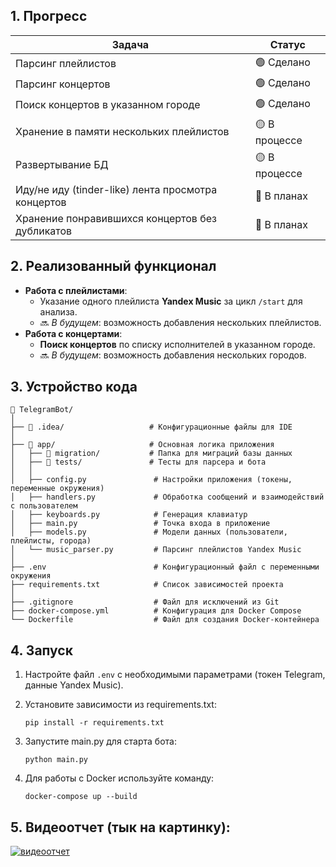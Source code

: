 ##  **1. Прогресс**
| **Задача**                                                       | **Статус**       |
|------------------------------------------------------------------|------------------|
| Парсинг плейлистов                                               | 🟢 Сделано       |
| Парсинг концертов                                                | 🟢 Сделано       |
| Поиск концертов в указанном городе                               | 🟢 Сделано       |
| Хранение в памяти нескольких плейлистов                          | 🟡 В процессе    |
| Развертывание БД                                                 | 🟡 В процессе    |
| Иду/не иду (tinder-like) лента просмотра концертов               | 🔴 В планах      |
| Хранение понравившихся концертов без дубликатов                  | 🔴 В планах      |


##  **2. Реализованный функционал**

- **Работа с плейлистами**:
  - Указание одного плейлиста **Yandex Music** за цикл `/start` для анализа.
  - 🔜 *В будущем*: возможность добавления нескольких плейлистов.
- **Работа с концертами**:
  - **Поиск концертов** по списку исполнителей в указанном городе.
  - 🔜 *В будущем*: возможность добавления нескольких городов.

## **3. Устройство кода**
```plaintext
📂 TelegramBot/
│
├── 📁 .idea/                   # Конфигурационные файлы для IDE
│
├── 📁 app/                     # Основная логика приложения
│   ├── 📁 migration/           # Папка для миграций базы данных
│   ├── 📁 tests/               # Тесты для парсера и бота
│   │
│   ├── config.py               # Настройки приложения (токены, переменные окружения)
│   ├── handlers.py             # Обработка сообщений и взаимодействий с пользователем
│   ├── keyboards.py            # Генерация клавиатур
│   ├── main.py                 # Точка входа в приложение
│   ├── models.py               # Модели данных (пользователи, плейлисты, города)
│   └── music_parser.py         # Парсинг плейлистов Yandex Music
│
├── .env                        # Конфигурационный файл с переменными окружения
├── requirements.txt            # Список зависимостей проекта
│
├── .gitignore                  # Файл для исключений из Git
├── docker-compose.yml          # Конфигурация для Docker Compose
└── Dockerfile                  # Файл для создания Docker-контейнера
```

## **4. Запуск**

1. Настройте файл `.env` с необходимыми параметрами (токен Telegram, данные Yandex Music).
2. Установите зависимости из requirements.txt:

   `pip install -r requirements.txt`

3. Запустите main.py для старта бота:
   
   `python main.py`

4. Для работы с Docker используйте команду:
   
   `docker-compose up --build`

## **5. Видеоотчет (тык на картинку)**:
[![видеоотчет](https://img.youtube.com/vi/WGVPwF0T0a8/maxresdefault.jpg)](https://youtu.be/WGVPwF0T0a8)
